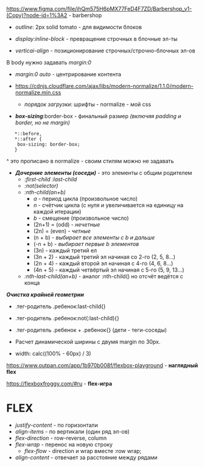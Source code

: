 https://www.figma.com/file/ihQm575H6pMX77FeD4F7ZD/Barbershop_v1-(Copy)?node-id=1%3A2 -
barbershop

- _outline_: 2px solid tomato - для видимости блоков

- _display:inline-block_ - превращение строчных в блочные эл-ты
- _verticai-align_ - позиционирование строчных/строчно-блочных эл-ов

В body нужно задавать _margin:0_

- _margin:0 auto_ - центрирование контента

- https://cdnjs.cloudflare.com/ajax/libs/modern-normalize/1.1.0/modern-normalize.min.css

  - _порядок загрузки_: шрифты - normalize - мой css

- **_box-sizing_**:border-box - финальный размер _(включяя padding и border, но
  не margin)_

```*,
   *::before,
   *::after {
    box-sizing: border-box;
   }
```

^ это прописано в normalize - своим стилям можно не задавать

- **_Дочерние элементы (соседи)_** - это элементы с общим родителем
  - _:first-child_ _:last-child_
  - _:not(selector)_
  - _:nth-child(an+b)_
    - _a_ - период цикла (произвольное число)
    - _n_ - счётчик цикла (с нуля и увеличивается на единицу на каждой итерации)
    - _b_ - смещение (произвольное число)
    - (2n+1) = (odd) - _нечетные_
    - (2n) = (even) - _четные_
    - (n + b) - _выбирает все элементы с b и дальше_
    - (-n + b) - _выбирает первые b элементов_
    - (3n) - каждый третий ел
    - (3n + 2) - каждый третий эл начиная со 2-го (2, 5, 8...)
    - (2n + 4) - каждый второй эл начиная с 4-го (4, 6, 8...)
    - (4n + 5) - каждый четвёртый эл начиная с 5-го (5, 9, 13...)
  - _:nth-last-child(an+b)_ - аналог :nth-child() но отсчёт ведётся с конца

**_Очистка крайней геометрии_**

- .тег-родитель .ребенок:last-child{}
- .тег-родитель .ребенок:not(:last-child){}
- .тег-родитель .ребенок + .ребенок{} (дети - теги-соседы)

- Расчет динамической ширины с двумя margin по 30px.
- width: calc((100% - 60px) / 3)

https://www.outpan.com/app/1b970b008f/flexbox-playground - **наглядный flex**

https://flexboxfroggy.com/#ru - **flex-игра**

# FLEX

- _justify-content_ - по горизонтали
- _align-items_ - по вертикали (один ряд эл-ов)
- _flex-direction_ - row-reverse, column
- _flex-wrap_ - перенос на новую строку
  - _flex-flow_ - direction и wrap вместе :row wrap;
- _align-content_ - отвечает за расстояние между рядами
